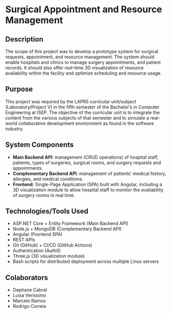 # Surgical Appointment and Resource Management

## Description

The scope of this project was to develop a prototype system for surgical requests, appointment, and resource management. The system should enable hospitals and clinics to manage surgery appointments, and patient records. It should also offer real-time 3D visualization of resource availability within the facility and optimize scheduling and resource usage.

## Purpose

This project was required by the LAPR5 curricular unit/subject (Laboratory/Project V) in the fifth semester of the Bachelor’s in Computer Engineering at ISEP. The objective of the curricular unit is to integrate the content from the various subjects of that semester and to simulate a real-world collaborative development environment as found in the software industry.

## System Components

- **Main Backend API**: management (CRUD operations) of hospital staff, patients, types of surgeries, surgical rooms, and surgery requests and appointments.
- **Complementary Backend API**: management of patients’ medical history, allergies, and medical conditions.
- **Frontend**: Single-Page Application (SPA) built with Angular, including a 3D visualization module to allow hospital staff to monitor the availability of surgery rooms in real time.

## Technologies/Tools Used

- ASP.NET Core + Entity Framework (Main Backend API)
- Node.js + MongoDB (Complementary Backend API)
- Angular (Frontend SPA)
- REST APIs
- Git (GitHub) + CI/CD (GitHub Actions)
- Authentication (Auth0)
- Three.js (3D visualization module)
- Bash scripts for distributed deployment across multiple Linux servers

## Colaborators

- Dephane Cabral
- Luísa Veríssimo
- Marcelo Ramos
- Rodrigo Correia
